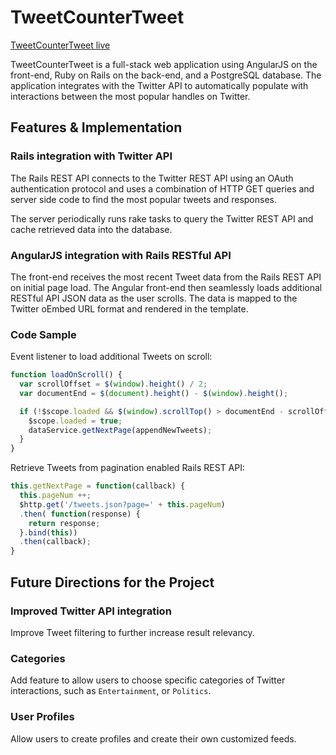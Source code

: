 # TweetCounterTweet

[TweetCounterTweet live][site]

[site]: http://www.tweetcountertweet.com/

TweetCounterTweet is a full-stack web application using AngularJS on the front-end, Ruby on Rails on the back-end, and a PostgreSQL database. The application integrates with the Twitter API to automatically populate with interactions between the most popular handles on Twitter.

## Features & Implementation

### Rails integration with Twitter API

The Rails REST API connects to the Twitter REST API using an OAuth authentication protocol and uses a combination of HTTP GET queries and server side code to find the most popular tweets and responses.

The server periodically runs rake tasks to query the Twitter REST API and cache retrieved data into the database.

### AngularJS integration with Rails RESTful API

The front-end receives the most recent Tweet data from the Rails REST API on initial page load. The Angular front-end then seamlessly loads additional RESTful API JSON data as the user scrolls. The data is mapped to the Twitter oEmbed URL format and rendered in the template.

### Code Sample

Event listener to load additional Tweets on scroll:

```javascript
function loadOnScroll() {
  var scrollOffset = $(window).height() / 2;
  var documentEnd = $(document).height() - $(window).height();

  if (!$scope.loaded && $(window).scrollTop() > documentEnd - scrollOffset) {
    $scope.loaded = true;
    dataService.getNextPage(appendNewTweets);
  }
}
```

Retrieve Tweets from pagination enabled Rails REST API:

```javascript
this.getNextPage = function(callback) {
  this.pageNum ++;
  $http.get('/tweets.json?page=' + this.pageNum)
  .then( function(response) {
    return response;
  }.bind(this))
  .then(callback);
}
```

## Future Directions for the Project

### Improved Twitter API integration

Improve Tweet filtering to further increase result relevancy.

### Categories

Add feature to allow users to choose specific categories of Twitter interactions, such as `Entertainment`, or `Politics`.

### User Profiles

Allow users to create profiles and create their own customized feeds.
